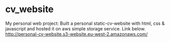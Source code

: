 # cv_website
My personal web project:
Built a personal static-cv-website with html, css & javascript and hosted it on aws simple storage service. Link below.
http://personal-cv-website.s3-website.eu-west-2.amazonaws.com/
